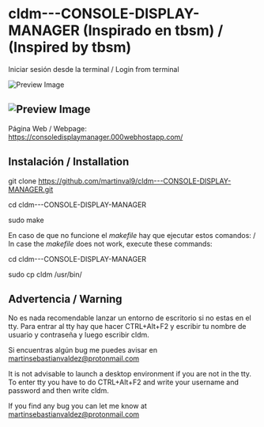 # cldm---CONSOLE-DISPLAY-MANAGER (Inspirado en tbsm) / (Inspired by tbsm)
Iniciar sesión desde la terminal / Login from terminal

![Preview Image](https://github.com/martinval9/cldm---CONSOLE-DISPLAY-MANAGER/blob/main/img/img1.png)

![Preview Image](https://github.com/martinval9/cldm---CONSOLE-DISPLAY-MANAGER/blob/main/img/img2.png)
-
Página Web / Webpage: https://consoledisplaymanager.000webhostapp.com/

## Instalación / Installation
git clone https://github.com/martinval9/cldm---CONSOLE-DISPLAY-MANAGER.git

cd cldm---CONSOLE-DISPLAY-MANAGER

sudo make

En caso de que no funcione el _makefile_ hay que ejecutar estos comandos: / In case the _makefile_ does not work, execute these commands:

cd cldm---CONSOLE-DISPLAY-MANAGER

sudo cp cldm /usr/bin/

## Advertencia / Warning

No es nada recomendable lanzar un entorno de escritorio si no estas en el tty.
Para entrar al tty hay que hacer CTRL+Alt+F2 y escribir tu nombre de usuario y contraseña y luego escribir cldm.

Si encuentras algún bug me puedes avisar en martinsebastianvaldez@protonmail.com

It is not advisable to launch a desktop environment if you are not in the tty.
To enter tty you have to do CTRL+Alt+F2 and write your username and password and then write cldm.

If you find any bug you can let me know at martinsebastianvaldez@protonmail.com
